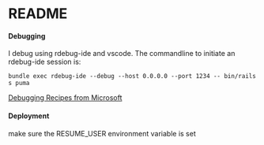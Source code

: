 # README

#### Debugging ####
I debug using rdebug-ide and vscode. The commandline to initiate an rdebug-ide session is:  

`bundle exec rdebug-ide --debug --host 0.0.0.0 --port 1234 -- bin/rails s puma`

[Debugging Recipes from Microsoft](https://github.com/microsoft/vscode-recipes/tree/master/debugging-Ruby-on-Rails)


#### Deployment ####

make sure the RESUME_USER environment variable is set